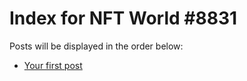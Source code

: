 # Index for NFT World #8831
Posts will be displayed in the order below:

- [Your first post](./001-first.md)

